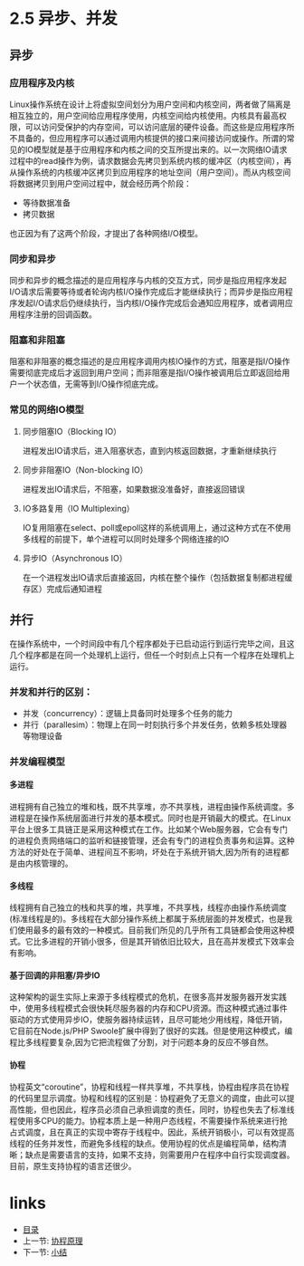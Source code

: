 # 2.5 异步、并发

## 异步

### 应用程序及内核
Linux操作系统在设计上将虚拟空间划分为用户空间和内核空间，两者做了隔离是相互独立的，用户空间给应用程序使用，内核空间给内核使用。内核具有最高权限，可以访问受保护的内存空间，可以访问底层的硬件设备。而这些是应用程序所不具备的，但应用程序可以通过调用内核提供的接口来间接访问或操作。所谓的常见的IO模型就是基于应用程序和内核之间的交互所提出来的。以一次网络IO请求过程中的read操作为例，请求数据会先拷贝到系统内核的缓冲区（内核空间），再从操作系统的内核缓冲区拷贝到应用程序的地址空间（用户空间）。而从内核空间将数据拷贝到用户空间过程中，就会经历两个阶段：

* 等待数据准备
* 拷贝数据

也正因为有了这两个阶段，才提出了各种网络I/O模型。

### 同步和异步

同步和异步的概念描述的是应用程序与内核的交互方式，同步是指应用程序发起I/O请求后需要等待或者轮询内核I/O操作完成后才能继续执行；而异步是指应用程序发起I/O请求后仍继续执行，当内核I/O操作完成后会通知应用程序，或者调用应用程序注册的回调函数。

### 阻塞和非阻塞

阻塞和非阻塞的概念描述的是应用程序调用内核IO操作的方式，阻塞是指I/O操作需要彻底完成后才返回到用户空间；而非阻塞是指I/O操作被调用后立即返回给用户一个状态值，无需等到I/O操作彻底完成。

### 常见的网络IO模型

1. 同步阻塞IO（Blocking IO）

   进程发出IO请求后，进入阻塞状态，直到内核返回数据，才重新继续执行

2. 同步非阻塞IO（Non-blocking IO）

   进程发出IO请求后，不阻塞，如果数据没准备好，直接返回错误

3. IO多路复用（IO Multiplexing）

   IO复用阻塞在select、poll或epoll这样的系统调用上，通过这种方式在不使用多线程的前提下，单个进程可以同时处理多个网络连接的IO

4. 异步IO（Asynchronous IO）

   在一个进程发出IO请求后直接返回，内核在整个操作（包括数据复制都进程缓存区）完成后通知进程

## 并行

在操作系统中，一个时间段中有几个程序都处于已启动运行到运行完毕之间，且这几个程序都是在同一个处理机上运行，但任一个时刻点上只有一个程序在处理机上运行。

### 并发和并行的区别：

* 并发（concurrency）：逻辑上具备同时处理多个任务的能力
* 并行（parallesim）：物理上在同一时刻执行多个并发任务，依赖多核处理器等物理设备

### 并发编程模型

#### 多进程

  进程拥有自己独立的堆和栈，既不共享堆，亦不共享栈，进程由操作系统调度。多进程是在操作系统层面进行并发的基本模式。同时也是开销最大的模式。在Linux平台上很多工具链正是采用这种模式在工作。比如某个Web服务器，它会有专门的进程负责网络端口的监听和链接管理，还会有专门的进程负责事务和运算。这种方法的好处在于简单、进程间互不影响，坏处在于系统开销大,因为所有的进程都是由内核管理的。

#### 多线程

  线程拥有自己独立的栈和共享的堆，共享堆，不共享栈，线程亦由操作系统调度(标准线程是的)。多线程在大部分操作系统上都属于系统层面的并发模式，也是我们使用最多的最有效的一种模式。目前我们所见的几乎所有工具链都会使用这种模式。它比多进程的开销小很多，但是其开销依旧比较大，且在高并发模式下效率会有影响。

#### 基于回调的非阻塞/异步IO

  这种架构的诞生实际上来源于多线程模式的危机，在很多高并发服务器开发实践中，使用多线程模式会很快耗尽服务器的内存和CPU资源。而这种模式通过事件驱动的方式使用异步IO，使服务器持续运转，且尽可能地少用线程，降低开销，它目前在Node.js/PHP Swoole扩展中得到了很好的实践。但是使用这种模式，编程比多线程要复杂,因为它把流程做了分割，对于问题本身的反应不够自然。

#### 协程

  协程英文“coroutine”，协程和线程一样共享堆，不共享栈，协程由程序员在协程的代码里显示调度。协程和线程的区别是：协程避免了无意义的调度，由此可以提高性能，但也因此，程序员必须自己承担调度的责任，同时，协程也失去了标准线程使用多CPU的能力。协程本质上是一种用户态线程，不需要操作系统来进行抢占式调度，且在真正的实现中寄存于线程中。因此，系统开销极小，可以有效提高线程的任务并发性，而避免多线程的缺点。使用协程的优点是编程简单，结构清晰；缺点是需要语言的支持，如果不支持，则需要用户在程序中自行实现调度器。目前，原生支持协程的语言还很少。

# links
  * [目录](<preface.md>)
  * 上一节: [协程原理](<02.4.md>)
  * 下一节: [小结](<02.6.md>)